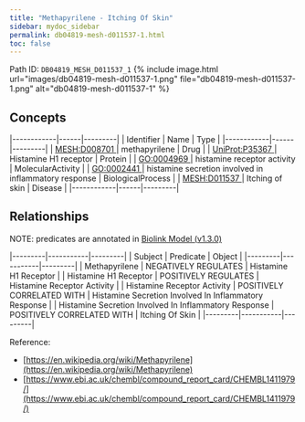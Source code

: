 ```yaml
---
title: "Methapyrilene - Itching Of Skin"
sidebar: mydoc_sidebar
permalink: db04819-mesh-d011537-1.html
toc: false 
---
```



Path ID: `DB04819_MESH_D011537_1`
{% include image.html url="images/db04819-mesh-d011537-1.png" file="db04819-mesh-d011537-1.png" alt="db04819-mesh-d011537-1" %}

## Concepts

|------------|------|---------|
| Identifier | Name | Type    |
|------------|------|---------|
| <a href="https://identifiers.org/MESH:D008701">MESH:D008701 </a> | methapyrilene | Drug |
| <a href="https://identifiers.org/UniProt:P35367">UniProt:P35367 </a> | Histamine H1 receptor | Protein |
| <a href="https://identifiers.org/GO:0004969">GO:0004969 </a> | histamine receptor activity | MolecularActivity |
| <a href="https://identifiers.org/GO:0002441">GO:0002441 </a> | histamine secretion involved in inflammatory response | BiologicalProcess |
| <a href="https://identifiers.org/MESH:D011537">MESH:D011537 </a> | Itching of skin | Disease |
|------------|------|---------|

## Relationships


NOTE: predicates are annotated in <a href="https://github.com/biolink/biolink-model/releases/tag/v1.3.0">Biolink Model (v1.3.0)</a>

|---------|-----------|---------|
| Subject | Predicate | Object  |
|---------|-----------|---------|
| Methapyrilene | NEGATIVELY REGULATES | Histamine H1 Receptor |
| Histamine H1 Receptor | POSITIVELY REGULATES | Histamine Receptor Activity |
| Histamine Receptor Activity | POSITIVELY CORRELATED WITH | Histamine Secretion Involved In Inflammatory Response |
| Histamine Secretion Involved In Inflammatory Response | POSITIVELY CORRELATED WITH | Itching Of Skin |
|---------|-----------|---------|

Reference: 
  - [https://en.wikipedia.org/wiki/Methapyrilene](https://en.wikipedia.org/wiki/Methapyrilene)
  - [https://www.ebi.ac.uk/chembl/compound_report_card/CHEMBL1411979/](https://www.ebi.ac.uk/chembl/compound_report_card/CHEMBL1411979/)
